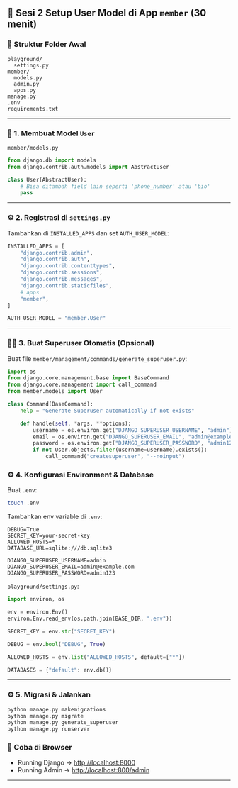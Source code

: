 ## 🧩 Sesi 2 Setup User Model di App `member` (30 menit)

### 📁 Struktur Folder Awal

```
playground/
  settings.py
member/
  models.py
  admin.py
  apps.py
manage.py
.env
requirements.txt
```

---

### 🔐 1. Membuat Model `User`

`member/models.py`

```python
from django.db import models
from django.contrib.auth.models import AbstractUser

class User(AbstractUser):
    # Bisa ditambah field lain seperti 'phone_number' atau 'bio'
    pass
```

---

### ⚙️ 2. Registrasi di `settings.py`

Tambahkan di `INSTALLED_APPS` dan set `AUTH_USER_MODEL`:

```python
INSTALLED_APPS = [
    "django.contrib.admin",
    "django.contrib.auth",
    "django.contrib.contenttypes",
    "django.contrib.sessions",
    "django.contrib.messages",
    "django.contrib.staticfiles",
    # apps
    "member",
]

AUTH_USER_MODEL = "member.User"
```

---

### 🧑‍💻 3. Buat Superuser Otomatis (Opsional)

Buat file `member/management/commands/generate_superuser.py`:

```python
import os
from django.core.management.base import BaseCommand
from django.core.management import call_command
from member.models import User

class Command(BaseCommand):
    help = "Generate Superuser automatically if not exists"

    def handle(self, *args, **options):
        username = os.environ.get("DJANGO_SUPERUSER_USERNAME", "admin")
        email = os.environ.get("DJANGO_SUPERUSER_EMAIL", "admin@example.com")
        password = os.environ.get("DJANGO_SUPERUSER_PASSWORD", "admin123")
        if not User.objects.filter(username=username).exists():
            call_command("createsuperuser", "--noinput")
```

### ⚙️ 4. Konfigurasi Environment & Database

Buat `.env`:

```bash
touch .env
```

Tambahkan env variable di `.env`:

```env
DEBUG=True
SECRET_KEY=your-secret-key
ALLOWED_HOSTS=*
DATABASE_URL=sqlite:///db.sqlite3

DJANGO_SUPERUSER_USERNAME=admin
DJANGO_SUPERUSER_EMAIL=admin@example.com
DJANGO_SUPERUSER_PASSWORD=admin123
```

`playground/settings.py`:

```python
import environ, os

env = environ.Env()
environ.Env.read_env(os.path.join(BASE_DIR, ".env"))

SECRET_KEY = env.str("SECRET_KEY")

DEBUG = env.bool("DEBUG", True)

ALLOWED_HOSTS = env.list("ALLOWED_HOSTS", default=["*"])

DATABASES = {"default": env.db()}
```

---

### ⚙️ 5. Migrasi & Jalankan

```bash
python manage.py makemigrations
python manage.py migrate
python manage.py generate_superuser
python manage.py runserver
```

### 🔗 Coba di Browser

- Running Django → [http://localhost:8000](http://localhost:8000)
- Running Admin → [http://localhost:800/admin](http://localhost:8000)

---
